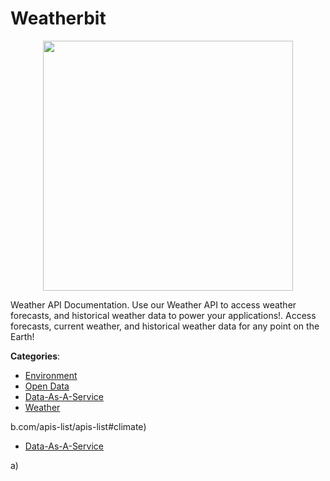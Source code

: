 # Weatherbit
<p align="center">
    <img width="400" src="https://raw.githubusercontent.com/apis-list/apis-list/apis/weatherbit/logo_256x256.png" />
</p>

Weather API Documentation.  Use our Weather API to access weather forecasts, and historical weather data to power your applications!. Access forecasts, current weather, and historical weather data for any point on the Earth!



**Categories**:
- [Environment](https://github.com/apis-list/apis-list#environment)
- [Open Data](https://github.com/apis-list/apis-list#open-data)
- [Data-As-A-Service](https://github.com/apis-list/apis-list#data-as-a-service)
- [Weather](https://github.com/apis-list/apis-list#weather)



b.com/apis-list/apis-list#climate)
- [Data-As-A-Service](https://github.com/apis-list/apis-list#data-as-a-service)



a)



